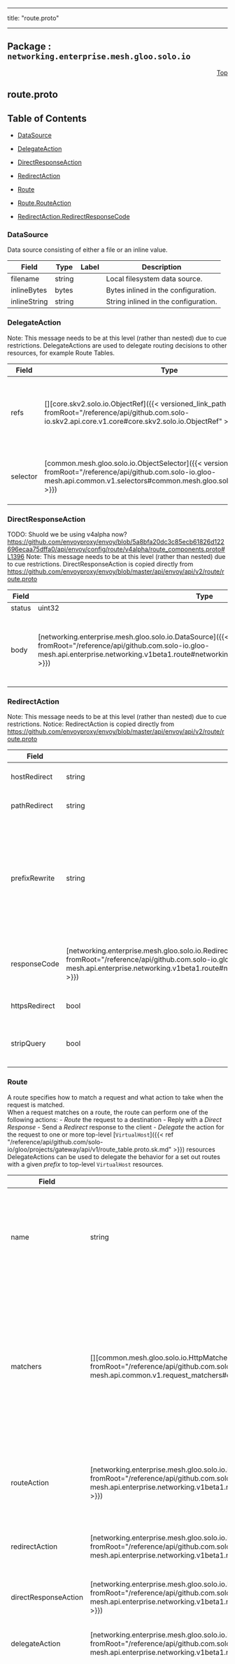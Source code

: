 
---

title: "route.proto"

---

## Package : `networking.enterprise.mesh.gloo.solo.io`



<a name="top"></a>

<a name="API Reference for route.proto"></a>
<p align="right"><a href="#top">Top</a></p>

## route.proto


## Table of Contents
  - [DataSource](#networking.enterprise.mesh.gloo.solo.io.DataSource)
  - [DelegateAction](#networking.enterprise.mesh.gloo.solo.io.DelegateAction)
  - [DirectResponseAction](#networking.enterprise.mesh.gloo.solo.io.DirectResponseAction)
  - [RedirectAction](#networking.enterprise.mesh.gloo.solo.io.RedirectAction)
  - [Route](#networking.enterprise.mesh.gloo.solo.io.Route)
  - [Route.RouteAction](#networking.enterprise.mesh.gloo.solo.io.Route.RouteAction)

  - [RedirectAction.RedirectResponseCode](#networking.enterprise.mesh.gloo.solo.io.RedirectAction.RedirectResponseCode)






<a name="networking.enterprise.mesh.gloo.solo.io.DataSource"></a>

### DataSource
Data source consisting of either a file or an inline value.


| Field | Type | Label | Description |
| ----- | ---- | ----- | ----------- |
| filename | string |  | Local filesystem data source. |
  | inlineBytes | bytes |  | Bytes inlined in the configuration. |
  | inlineString | string |  | String inlined in the configuration. |
  





<a name="networking.enterprise.mesh.gloo.solo.io.DelegateAction"></a>

### DelegateAction
Note: This message needs to be at this level (rather than nested) due to cue restrictions. DelegateActions are used to delegate routing decisions to other resources, for example Route Tables.


| Field | Type | Label | Description |
| ----- | ---- | ----- | ----------- |
| refs | [][core.skv2.solo.io.ObjectRef]({{< versioned_link_path fromRoot="/reference/api/github.com.solo-io.skv2.api.core.v1.core#core.skv2.solo.io.ObjectRef" >}}) | repeated | Delegate to the Route Table resources with matching `name` and `namespace`. |
  | selector | [common.mesh.gloo.solo.io.ObjectSelector]({{< versioned_link_path fromRoot="/reference/api/github.com.solo-io.gloo-mesh.api.common.v1.selectors#common.mesh.gloo.solo.io.ObjectSelector" >}}) |  | Delegate to the Route Tables that match the given selector. |
  





<a name="networking.enterprise.mesh.gloo.solo.io.DirectResponseAction"></a>

### DirectResponseAction
TODO: Shuold we be using v4alpha now? https://github.com/envoyproxy/envoy/blob/5a8bfa20dc3c85ecb61826d122696ecaa75dffa0/api/envoy/config/route/v4alpha/route_components.proto#L1396 Note: This message needs to be at this level (rather than nested) due to cue restrictions. DirectResponseAction is copied directly from https://github.com/envoyproxy/envoy/blob/master/api/envoy/api/v2/route/route.proto


| Field | Type | Label | Description |
| ----- | ---- | ----- | ----------- |
| status | uint32 |  | Specifies the HTTP response status to be returned. |
  | body | [networking.enterprise.mesh.gloo.solo.io.DataSource]({{< versioned_link_path fromRoot="/reference/api/github.com.solo-io.gloo-mesh.api.enterprise.networking.v1beta1.route#networking.enterprise.mesh.gloo.solo.io.DataSource" >}}) |  | Specifies the content of the response body. If this setting is omitted, no body is included in the generated response.<br>.. note::<br>  Headers can be specified using *response_headers_to_add* in the enclosing   :ref:`envoy_api_msg_config.route.v4alpha.Route`, :ref:`envoy_api_msg_config.route.v4alpha.RouteConfiguration` or   :ref:`envoy_api_msg_config.route.v4alpha.VirtualHost`. |
  





<a name="networking.enterprise.mesh.gloo.solo.io.RedirectAction"></a>

### RedirectAction
Note: This message needs to be at this level (rather than nested) due to cue restrictions. Notice: RedirectAction is copied directly from https://github.com/envoyproxy/envoy/blob/master/api/envoy/api/v2/route/route.proto


| Field | Type | Label | Description |
| ----- | ---- | ----- | ----------- |
| hostRedirect | string |  | The host portion of the URL will be swapped with this value. |
  | pathRedirect | string |  | The path portion of the URL will be swapped with this value. |
  | prefixRewrite | string |  | Indicates that during redirection, the matched prefix (or path) should be swapped with this value. This option allows redirect URLs be dynamically created based on the request.<br>  Pay attention to the use of trailing slashes as mentioned in   `RouteAction`'s `prefix_rewrite`. |
  | responseCode | [networking.enterprise.mesh.gloo.solo.io.RedirectAction.RedirectResponseCode]({{< versioned_link_path fromRoot="/reference/api/github.com.solo-io.gloo-mesh.api.enterprise.networking.v1beta1.route#networking.enterprise.mesh.gloo.solo.io.RedirectAction.RedirectResponseCode" >}}) |  | The HTTP status code to use in the redirect response. The default response code is MOVED_PERMANENTLY (301). |
  | httpsRedirect | bool |  | The scheme portion of the URL will be swapped with "https". |
  | stripQuery | bool |  | Indicates that during redirection, the query portion of the URL will be removed. Default value is false. |
  





<a name="networking.enterprise.mesh.gloo.solo.io.Route"></a>

### Route
A route specifies how to match a request and what action to take when the request is matched.<br>When a request matches on a route, the route can perform one of the following actions: - *Route* the request to a destination - Reply with a *Direct Response* - Send a *Redirect* response to the client - *Delegate* the action for the request to one or more top-level [`VirtualHost`]({{< ref "/reference/api/github.com/solo-io/gloo/projects/gateway/api/v1/route_table.proto.sk.md" >}}) resources DelegateActions can be used to delegate the behavior for a set out routes with a given *prefix* to top-level `VirtualHost` resources.


| Field | Type | Label | Description |
| ----- | ---- | ----- | ----------- |
| name | string |  | The name provides a convenience for users to be able to refer to a route by name. It includes names of vs, route, and route table ancestors of the route. |
  | matchers | [][common.mesh.gloo.solo.io.HttpMatcher]({{< versioned_link_path fromRoot="/reference/api/github.com.solo-io.gloo-mesh.api.common.v1.request_matchers#common.mesh.gloo.solo.io.HttpMatcher" >}}) | repeated | Matchers contain parameters for matching requests (i.e., based on HTTP path, headers, etc.). If empty, the route will match all requests (i.e, a single "/" path prefix matcher). For delegated routes, any parent matcher must have a `prefix` path matcher. |
  | routeAction | [networking.enterprise.mesh.gloo.solo.io.Route.RouteAction]({{< versioned_link_path fromRoot="/reference/api/github.com.solo-io.gloo-mesh.api.enterprise.networking.v1beta1.route#networking.enterprise.mesh.gloo.solo.io.Route.RouteAction" >}}) |  | This action is the primary action to be selected for most routes. The RouteAction tells the proxy to route requests to an upstream. |
  | redirectAction | [networking.enterprise.mesh.gloo.solo.io.RedirectAction]({{< versioned_link_path fromRoot="/reference/api/github.com.solo-io.gloo-mesh.api.enterprise.networking.v1beta1.route#networking.enterprise.mesh.gloo.solo.io.RedirectAction" >}}) |  | Redirect actions tell the proxy to return a redirect response to the downstream client. |
  | directResponseAction | [networking.enterprise.mesh.gloo.solo.io.DirectResponseAction]({{< versioned_link_path fromRoot="/reference/api/github.com.solo-io.gloo-mesh.api.enterprise.networking.v1beta1.route#networking.enterprise.mesh.gloo.solo.io.DirectResponseAction" >}}) |  | Return an arbitrary HTTP response directly, without proxying. |
  | delegateAction | [networking.enterprise.mesh.gloo.solo.io.DelegateAction]({{< versioned_link_path fromRoot="/reference/api/github.com.solo-io.gloo-mesh.api.enterprise.networking.v1beta1.route#networking.enterprise.mesh.gloo.solo.io.DelegateAction" >}}) |  | Delegate routing actions for the given matcher to one or more RouteTables. |
  | options | [networking.mesh.gloo.solo.io.TrafficPolicySpec.Policy]({{< versioned_link_path fromRoot="/reference/api/github.com.solo-io.gloo-mesh.api.networking.v1.traffic_policy#networking.mesh.gloo.solo.io.TrafficPolicySpec.Policy" >}}) |  | Route Options extend the behavior of routes. Route options include configuration such as retries, rate limiting, and request/response transformation. RouteOption behavior will be inherited by delegated routes which do not specify their own `options` |
  





<a name="networking.enterprise.mesh.gloo.solo.io.Route.RouteAction"></a>

### Route.RouteAction
RouteActions are used to route matched requests to upstreams.


| Field | Type | Label | Description |
| ----- | ---- | ----- | ----------- |
| destinations | [][networking.mesh.gloo.solo.io.WeightedDestination]({{< versioned_link_path fromRoot="/reference/api/github.com.solo-io.gloo-mesh.api.networking.v1.weighed_destination#networking.mesh.gloo.solo.io.WeightedDestination" >}}) | repeated | Defines the destination upstream for routing Some destinations require additional configuration for the route (e.g. AWS upstreams require a function name to be specified). |
  




 <!-- end messages -->


<a name="networking.enterprise.mesh.gloo.solo.io.RedirectAction.RedirectResponseCode"></a>

### RedirectAction.RedirectResponseCode


| Name | Number | Description |
| ---- | ------ | ----------- |
| MOVED_PERMANENTLY | 0 | Moved Permanently HTTP Status Code - 301. |
| FOUND | 1 | Found HTTP Status Code - 302. |
| SEE_OTHER | 2 | See Other HTTP Status Code - 303. |
| TEMPORARY_REDIRECT | 3 | Temporary Redirect HTTP Status Code - 307. |
| PERMANENT_REDIRECT | 4 | Permanent Redirect HTTP Status Code - 308. |


 <!-- end enums -->

 <!-- end HasExtensions -->

 <!-- end services -->


